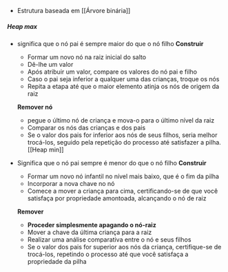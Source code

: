 - Estrutura baseada em [[Árvore binária]]

##### Heap max
- significa que o nó pai é sempre maior do que o nó filho
	**Construir**
	- Formar um novo nó na raiz inicial do salto
	- Dê-lhe um valor
	- Após atribuir um valor, compare os valores do nó pai e filho
	- Caso o pai seja inferior a qualquer uma das crianças, troque os nós
	- Repita a etapa até que o maior elemento atinja os nós de origem da raiz
	
	**Remover nó**
	- pegue o último nó de criança e mova-o para o último nível da raiz
	- Comparar os nós das crianças e dos pais
	- Se o valor dos pais for inferior aos nós de seus filhos, seria melhor trocá-los, seguido pela repetição do processo até satisfazer a pilha.
[[Heap min]]
- Significa que o nó pai sempre é menor do que o nó filho
	**Construir**
	- Formar um novo nó infantil no nível mais baixo, que é o fim da pilha
	- Incorporar a nova chave no nó 
	- Comece a mover a criança para cima, certificando-se de que você satisfaça por propriedade amontoada, alcançando o nó de raiz

	**Remover**
	- **Proceder simplesmente apagando o nó-raiz**
	- Mover a chave da última criança para a raiz
	- Realizar uma análise comparativa entre o nó e seus filhos
	- Se o valor dos pais for superior aos nós da criança, certifique-se de trocá-los, repetindo o processo até que você satisfaça a propriedade da pilha